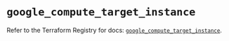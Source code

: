 # `google_compute_target_instance`

Refer to the Terraform Registry for docs: [`google_compute_target_instance`](https://registry.terraform.io/providers/hashicorp/google/5.38.0/docs/resources/compute_target_instance).
